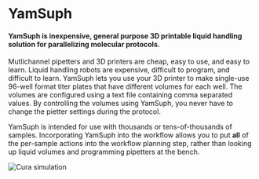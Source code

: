 YamSuph
=======

#### YamSuph is inexpensive, general purpose 3D printable liquid handling solution for parallelizing molecular protocols.

Mutlichannel pipetters and 3D printers are cheap, easy to use, and
easy to learn. Liquid handling robots are expensive, difficult to
program, and difficult to learn. YamSuph lets you use your 3D printer
to make single-use 96-well format titer plates that have different
volumes for each well. The volumes are configured using a text file
containing comma separated values. By controlling the volumes using
YamSuph, you never have to change the pietter settings during the
protocol.

YamSuph is intended for use with thousands or tens-of-thousands of
samples. Incorporating YamSuph into the workflow allows you to put
**all** of the per-sample actions into the workflow planning step,
rather than looking up liquid volumes and programming pipetters at the
bench.


![Cura simulation](https://raw.github.com/ryneches/YamSuph/master/docs/shell_plate_700.jpg)
